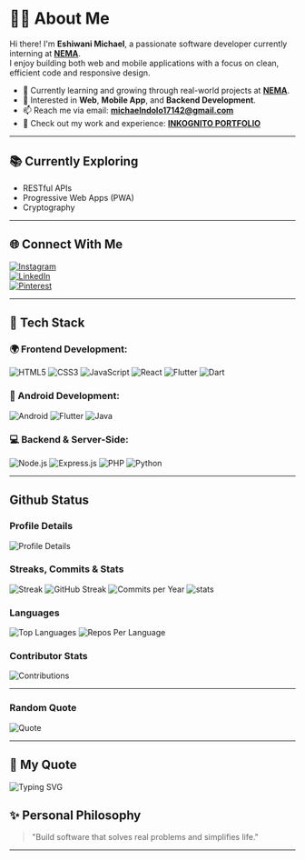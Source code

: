 # 👨‍💻 About Me
Hi there! I'm **Eshiwani Michael**, a passionate software developer currently interning at [**NEMA**](https://nema.go.ke/).  
I enjoy building both web and mobile applications with a focus on clean, efficient code and responsive design.

- 🌱 Currently learning and growing through real-world projects at [**NEMA**](https://nema.go.ke/).
- 💼 Interested in **Web**, **Mobile App**, and **Backend Development**.
- 📫 Reach me via email: **michaelndolo17142@gmail.com**
- 🧠 Check out my work and experience: [**INKOGNITO PORTFOLIO**](https://mike-portfolio-five.vercel.app/)

---

## 📚 Currently Exploring
- RESTful APIs
- Progressive Web Apps (PWA)
- Cryptography

---

## 🌐 Connect With Me
[![Instagram](https://img.shields.io/badge/Instagram-E4405F?style=for-the-badge&logo=instagram&logoColor=white)](https://www.instagram.com/el_n.dols)  
[![LinkedIn](https://img.shields.io/badge/LinkedIn-0077B5?style=for-the-badge&logo=linkedin&logoColor=white)](https://www.linkedin.com/in/yourusername)  
[![Pinterest](https://img.shields.io/badge/Pinterest-E60023?style=for-the-badge&logo=pinterest&logoColor=white)](https://www.pinterest.com/\\\mikeInko)

---

## 🚀 Tech Stack

### 🌍 Frontend Development:
![HTML5](https://img.shields.io/badge/HTML5-E34F26?style=for-the-badge&logo=html5&logoColor=white)
![CSS3](https://img.shields.io/badge/CSS3-1572B6?style=for-the-badge&logo=css3&logoColor=white)
![JavaScript](https://img.shields.io/badge/JavaScript-F7DF1E?style=for-the-badge&logo=javascript&logoColor=black)
![React](https://img.shields.io/badge/React-61DAFB?style=for-the-badge&logo=react&logoColor=black)
![Flutter](https://img.shields.io/badge/Flutter-02569B?style=for-the-badge&logo=flutter&logoColor=white)
![Dart](https://img.shields.io/badge/Dart-0175C2?style=for-the-badge&logo=dart&logoColor=white)

### 📱 Android Development:
![Android](https://img.shields.io/badge/Android-3DDC84?style=for-the-badge&logo=android&logoColor=white)
![Flutter](https://img.shields.io/badge/Flutter-02569B?style=for-the-badge&logo=flutter&logoColor=white)
![Java](https://img.shields.io/badge/Java-007396?style=for-the-badge&logo=java&logoColor=white)

### 💻 Backend & Server-Side:
![Node.js](https://img.shields.io/badge/Node.js-339933?style=for-the-badge&logo=node.js&logoColor=white)
![Express.js](https://img.shields.io/badge/Express.js-000000?style=for-the-badge&logo=express&logoColor=white)
![PHP](https://img.shields.io/badge/PHP-777BB4?style=for-the-badge&logo=php&logoColor=white)
![Python](https://img.shields.io/badge/Python-3776AB?style=for-the-badge&logo=python&logoColor=white)

---
## Github Status
### Profile Details
![Profile Details](https://github-profile-summary-cards.vercel.app/api/cards/profile-details?username=Mikebabu254&theme=github_dark)

### Streaks, Commits & Stats
![Streak](https://streak-stats.demolab.com?user=Mikebabu254&theme=github-border=true)
![GitHub Streak](https://streak-stats.demolab.com/?user=DenverCoder1)
![Commits per Year](https://github-profile-summary-cards.vercel.app/api/cards/productive-time?username=Mikebabu254&theme=github_dark)
![stats](https://github-readme-stats.vercel.app/api?username=Mikebabu254&count_private=true&show_icons=true&theme=github_dark&hide_border=true)

### Languages
![Top Languages](https://github-readme-stats.vercel.app/api/top-langs/?username=Mikebabu254&layout=compact&theme=github_dark&hide_border=true)
![Repos Per Language](https://github-profile-summary-cards.vercel.app/api/cards/repos-per-language?username=Mikebabu254&theme=github_dark)


### Contributor Stats
![Contributions](https://github-contributor-stats.vercel.app/api?username=Mikebabu254&limit=5&theme=dark&combine_all_yearly_contributions=true)

---
### Random Quote
![Quote](https://quotes-github-readme.vercel.app/api?type=horizontal&theme=dark)

---
## 💬 My Quote

![Typing SVG](https://readme-typing-svg.demolab.com?font=Fira+Code&pause=1000&color=F75C7E&center=true&vCenter=true&width=500&lines=Let+it+flow+like+the+water+in+the+river)

## ✨ Personal Philosophy
> "Build software that solves real problems and simplifies life."

---

